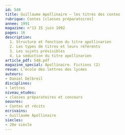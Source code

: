 ```yaml
---
id: 548
title: Guillaume Apollinaire – les titres des contes
rubrique: Contes [classes préparatoires]
annee: 1991
magazine: n°13 15 juin 1992
pages: 16
description: 
  1. Structure et fonction du titre apollinarien
  2. Les types de titres et leurs référents
  3. Les sujets prévisibles
  4. La séduction du titre apollinarien
article_pdf: 548.pdf
magazine_special: Apollinaire. Fictions (2)
revue: L’école des lettres des lycées
auteurs:
- Daniel Delbreil
disciplines:
- lettres
niveau_etudes:
- classes préparatoires et concours
oeuvres:
- Contes et récits
ecrivains:
- Guillaume Apollinaire
siecles:
- 20e siècle
---
```

